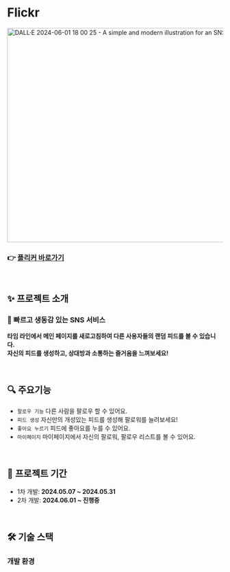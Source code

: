 # Flickr
<img src="https://github.com/sns-service/.github/assets/56336436/b2fea11b-8b29-4df1-a001-7d59f6f84559" alt="DALL·E 2024-06-01 18 00 25 - A simple and modern illustration for an SNS service named 'Flickr'" width="1050" height="500">

### 👉 [플리커 바로가기](https://a-simple.sns.link)

<br>

## ✨ 프로젝트 소개

### 💚 빠르고 생동감 있는 SNS 서비스
**타임 라인에서 메인 페이지를 새로고침하여 다른 사용자들의 랜덤 피드를 볼 수 있습니다.** <br>
**자신의 피드를 생성하고, 상대방과 소통하는 즐거움을 느껴보세요!** <br>

<br>

## 🔍 주요기능

- `팔로우 기능` 다른 사람을 팔로우 할 수 있어요. <br>
- `피드 생성` 자신만의 개성있는 피드를 생성해 팔로워를 늘려보세요! <br>
- `좋아요 누르기` 피드에 좋아요를 누를 수 있어요. <br> 
- `마이페이지` 마이페이지에서 자신의 팔로워, 팔로우 리스트를 볼 수 있어요.

<br>

## 📆 프로젝트 기간

- 1차 개발: **2024.05.07 ~ 2024.05.31**
- 2차 개발: **2024.06.01 ~ 진행중**

<br>

## 🛠️ 기술 스택

### 개발 환경
